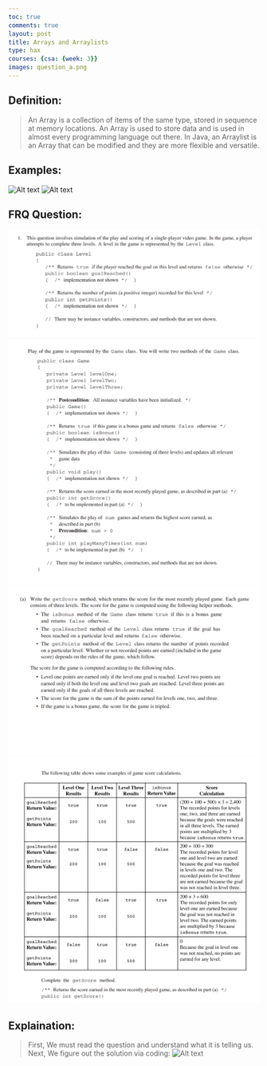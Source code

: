 ```yaml
---
toc: true
comments: true
layout: post
title: Arrays and Arraylists
type: hax
courses: {csa: {week: 3}}
images: question_a.png
---
```


## Definition:
> An Array is a collection of items of the same type, stored in sequence at memory locations.
> An Array is used to store data and is used in almost every programming language out there.
> In Java, an Arraylist is an Array that can be modified and they are more flexible and versatile.

## Examples:
![Alt text](Arraylist.png)
![Alt text](reverse.png)

## FRQ Question:
![Alt text](question_a.png)
![Alt text](question_b.png)
![Alt text](question_c.png)
![Alt text](question_d.png)

## Explaination:
> First, We must read the question and understand what it is telling us.
> Next, We figure out the solution via coding:
![Alt text](image.png)